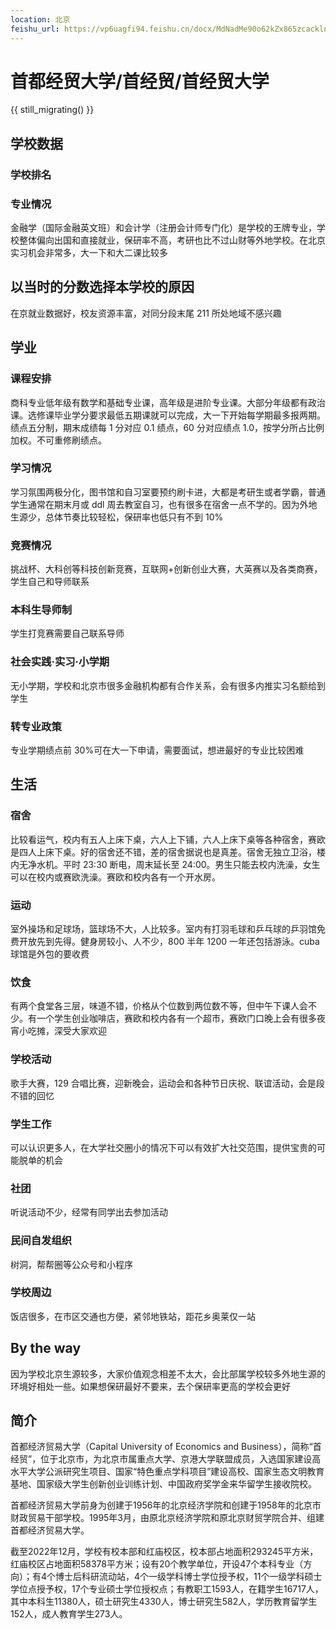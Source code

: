```yaml
---
location: 北京
feishu_url: https://vp6uagfi94.feishu.cn/docx/MdNadMe90o62kZx865zcacklnsb
---
```


# 首都经贸大学/首经贸/首经贸大学

{{ still_migrating() }}

## 学校数据

### 学校排名

### 专业情况

金融学（国际金融英文班）和会计学（注册会计师专门化）是学校的王牌专业，学校整体偏向出国和直接就业，保研率不高，考研也比不过山财等外地学校。在北京实习机会非常多，大一下和大二课比较多

## 以当时的分数选择本学校的原因

在京就业数据好，校友资源丰富，对同分段末尾 211 所处地域不感兴趣

## 学业

### 课程安排

商科专业低年级有数学和基础专业课，高年级是进阶专业课。大部分年级都有政治课。选修课毕业学分要求最低五期课就可以完成，大一下开始每学期最多报两期。绩点五分制，期末成绩每 1 分对应 0.1 绩点，60 分对应绩点 1.0，按学分所占比例加权。不可重修刷绩点。

### 学习情况

学习氛围两极分化，图书馆和自习室要预约刷卡进，大都是考研生或者学霸，普通学生通常在期末月或 ddl 周去教室自习，也有很多在宿舍一点不学的。因为外地生源少，总体节奏比较轻松，保研率也低只有不到 10%

### 竞赛情况

挑战杯、大科创等科技创新竞赛，互联网+创新创业大赛，大英赛以及各类商赛，学生自己和导师联系

### 本科生导师制

学生打竞赛需要自己联系导师

### 社会实践·实习·小学期

无小学期，学校和北京市很多金融机构都有合作关系，会有很多内推实习名额给到学生

### 转专业政策

专业学期绩点前 30%可在大一下申请，需要面试，想进最好的专业比较困难

## 生活

### 宿舍

比较看运气，校内有五人上床下桌，六人上下铺，六人上床下桌等各种宿舍，赛欧是四人上床下桌。好的宿舍还不错，差的宿舍据说也是真差。宿舍无独立卫浴，楼内无净水机。平时 23:30 断电，周末延长至 24:00。男生只能去校内洗澡，女生可以在校内或赛欧洗澡。赛欧和校内各有一个开水房。

### 运动

室外操场和足球场，篮球场不大，人比较多。室内有打羽毛球和乒乓球的乒羽馆免费开放先到先得。健身房较小、人不少，800 半年 1200 一年还包括游泳。cuba 球馆是外包的要收费

### 饮食

有两个食堂各三层，味道不错，价格从个位数到两位数不等，但中午下课人会不少。有一个学生创业咖啡店，赛欧和校内各有一个超市，赛欧门口晚上会有很多夜宵小吃摊，深受大家欢迎

### 学校活动

歌手大赛，129 合唱比赛，迎新晚会，运动会和各种节日庆祝、联谊活动，会是段不错的回忆

### 学生工作

可以认识更多人，在大学社交圈小的情况下可以有效扩大社交范围，提供宝贵的可能脱单的机会

### 社团

听说活动不少，经常有同学出去参加活动

### 民间自发组织

树洞，帮帮圈等公众号和小程序

### 学校周边

饭店很多，在市区交通也方便，紧邻地铁站，距花乡奥莱仅一站

## By the way

因为学校北京生源较多，大家价值观念相差不太大，会比部属学校较多外地生源的环境好相处一些。如果想保研最好不要来，去个保研率更高的学校会更好

## 简介
首都经济贸易大学（Capital University of Economics and Business），简称“首经贸”，位于北京市，为北京市属重点大学、京港大学联盟成员，入选国家建设高水平大学公派研究生项目、国家“特色重点学科项目”建设高校、国家生态文明教育基地、国家级大学生创新创业训练计划、中国政府奖学金来华留学生接收院校。

首都经济贸易大学前身为创建于1956年的北京经济学院和创建于1958年的北京市财政贸易干部学校。1995年3月，由原北京经济学院和原北京财贸学院合并、组建首都经济贸易大学。

截至2022年12月，学校有校本部和红庙校区，校本部占地面积293245平方米，红庙校区占地面积58378平方米；设有20个教学单位，开设47个本科专业（方向）；有4个博士后科研流动站，4个一级学科博士学位授予权，11个一级学科硕士学位点授予权，17个专业硕士学位授权点；有教职工1593人，在籍学生16717人，其中本科生11380人，硕士研究生4330人，博士研究生582人，学历教育留学生152人，成人教育学生273人。
